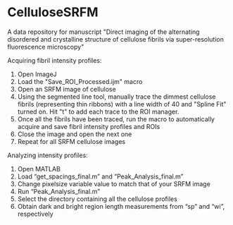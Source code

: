 # CelluloseSRFM
A data repository for manuscript "Direct imaging of the alternating disordered and crystalline structure of cellulose fibrils via super-resolution fluorescence microscopy" 

Acquiring fibril intensity profiles:
1.	Open ImageJ
2.	Load the "Save_ROI_Processed.ijm" macro
3.	Open an SRFM image of cellulose
4.	Using the segmented line tool, manually trace the dimmest cellulose fibrils (representing thin ribbons) with a line width of 40 and "Spline Fit" turned on. Hit "t" to add each trace to the ROI manager.
5.	Once all the fibrils have been traced, run the macro to automatically acquire and save fibril intensity profiles and ROIs
6.	Close the image and open the next one
7.	Repeat for all SRFM cellulose images

Analyzing intensity profiles:
1.	Open MATLAB
2.	Load “get_spacings_final.m” and “Peak_Analysis_final.m”
3.	Change pixelsize variable value to match that of your SRFM image
4.	Run “Peak_Analysis_final.m”
5.	Select the directory containing all the cellulose profiles
6.	Obtain dark and bright region length measurements from “sp” and “wi”, respectively 
